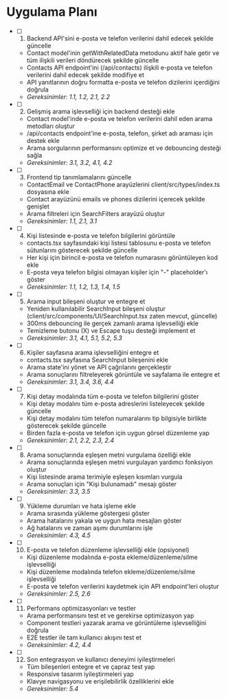 # Uygulama Planı

- [ ] 1. Backend API'sini e-posta ve telefon verilerini dahil edecek şekilde güncelle


  - Contact model'inin getWithRelatedData metodunu aktif hale getir ve tüm ilişkili verileri döndürecek şekilde güncelle
  - Contacts API endpoint'ini (/api/contacts) ilişkili e-posta ve telefon verilerini dahil edecek şekilde modifiye et
  - API yanıtlarının doğru formatta e-posta ve telefon dizilerini içerdiğini doğrula
  - _Gereksinimler: 1.1, 1.2, 2.1, 2.2_

- [ ] 2. Gelişmiş arama işlevselliği için backend desteği ekle
  - Contact model'inde e-posta ve telefon verilerini dahil eden arama metodları oluştur
  - /api/contacts endpoint'ine e-posta, telefon, şirket adı araması için destek ekle
  - Arama sorgularının performansını optimize et ve debouncing desteği sağla
  - _Gereksinimler: 3.1, 3.2, 4.1, 4.2_

- [ ] 3. Frontend tip tanımlamalarını güncelle
  - ContactEmail ve ContactPhone arayüzlerini client/src/types/index.ts dosyasına ekle
  - Contact arayüzünü emails ve phones dizilerini içerecek şekilde genişlet
  - Arama filtreleri için SearchFilters arayüzü oluştur
  - _Gereksinimler: 1.1, 2.1, 3.1_

- [ ] 4. Kişi listesinde e-posta ve telefon bilgilerini görüntüle
  - contacts.tsx sayfasındaki kişi listesi tablosunu e-posta ve telefon sütunlarını gösterecek şekilde güncelle
  - Her kişi için birincil e-posta ve telefon numarasını görüntüleyen kod ekle
  - E-posta veya telefon bilgisi olmayan kişiler için "-" placeholder'ı göster
  - _Gereksinimler: 1.1, 1.2, 1.3, 1.4, 1.5_

- [ ] 5. Arama input bileşeni oluştur ve entegre et
  - Yeniden kullanılabilir SearchInput bileşeni oluştur (client/src/components/UI/SearchInput.tsx zaten mevcut, güncelle)
  - 300ms debouncing ile gerçek zamanlı arama işlevselliği ekle
  - Temizleme butonu (X) ve Escape tuşu desteği implement et
  - _Gereksinimler: 3.1, 4.1, 5.1, 5.2, 5.3_

- [ ] 6. Kişiler sayfasına arama işlevselliğini entegre et
  - contacts.tsx sayfasına SearchInput bileşenini ekle
  - Arama state'ini yönet ve API çağrılarını gerçekleştir
  - Arama sonuçlarını filtreleyerek görüntüle ve sayfalama ile entegre et
  - _Gereksinimler: 3.1, 3.4, 3.6, 4.4_

- [ ] 7. Kişi detay modalında tüm e-posta ve telefon bilgilerini göster
  - Kişi detay modalını tüm e-posta adreslerini listeleyecek şekilde güncelle
  - Kişi detay modalını tüm telefon numaralarını tip bilgisiyle birlikte gösterecek şekilde güncelle
  - Birden fazla e-posta ve telefon için uygun görsel düzenleme yap
  - _Gereksinimler: 2.1, 2.2, 2.3, 2.4_

- [ ] 8. Arama sonuçlarında eşleşen metni vurgulama özelliği ekle
  - Arama sonuçlarında eşleşen metni vurgulayan yardımcı fonksiyon oluştur
  - Kişi listesinde arama terimiyle eşleşen kısımları vurgula
  - Arama sonuçları için "Kişi bulunamadı" mesajı göster
  - _Gereksinimler: 3.3, 3.5_

- [ ] 9. Yükleme durumları ve hata işleme ekle
  - Arama sırasında yükleme göstergesi göster
  - Arama hatalarını yakala ve uygun hata mesajları göster
  - Ağ hatalarını ve zaman aşımı durumlarını işle
  - _Gereksinimler: 4.3, 4.5_

- [ ] 10. E-posta ve telefon düzenleme işlevselliği ekle (opsiyonel)
  - Kişi düzenleme modalında e-posta ekleme/düzenleme/silme işlevselliği
  - Kişi düzenleme modalında telefon ekleme/düzenleme/silme işlevselliği
  - E-posta ve telefon verilerini kaydetmek için API endpoint'leri oluştur
  - _Gereksinimler: 2.5, 2.6_

- [ ] 11. Performans optimizasyonları ve testler
  - Arama performansını test et ve gerekirse optimizasyon yap
  - Component testleri yazarak arama ve görüntüleme işlevselliğini doğrula
  - E2E testler ile tam kullanıcı akışını test et
  - _Gereksinimler: 4.2, 4.4_

- [ ] 12. Son entegrasyon ve kullanıcı deneyimi iyileştirmeleri
  - Tüm bileşenleri entegre et ve çapraz test yap
  - Responsive tasarım iyileştirmeleri yap
  - Klavye navigasyonu ve erişilebilirlik özelliklerini ekle
  - _Gereksinimler: 5.4_